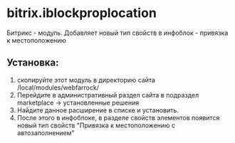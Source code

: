 # bitrix.iblockproplocation
Битрикс - модуль. Добавляет новый тип свойств в инфоблок - привязка к местоположению
## Установка:
 1. скопируйте этот модуль в директорию сайта /local/modules/webfarrock/
 2. Перейдите в административный раздел сайта в подраздел marketplace -> установленные решения
 3. Найдите данное расширение в списке и установить.
 4. После этого в инфоблоке, в разделе свойств элементов появится новый тип свойств "Привязка к местоположению с автозаполнением"
 
 

